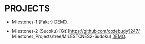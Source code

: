 # PROJECTS 

- Milestones-1 {Faker} [DEMO](https://github.com/codebudy5247/Milestones_Projects/tree/MILESTONE1-Faker).

- Milestones-2 {Sudoku} [Git](https://github.com/codebudy5247/               Milestones_Projects/tree/MILESTONES2-Sudoku)
                        [DEMO](https://github.com/codebudy5247/Milestones_Projects/tree/MILESTONES2-Sudoku).